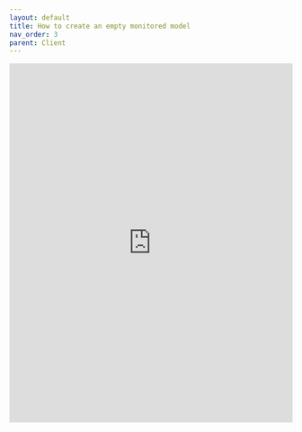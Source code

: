 ```yaml
---
layout: default
title: How to create an empty monitored model
nav_order: 3
parent: Client
---
```


<iframe src="https://scribehow.com/embed/How_to_create_an_empty_monitored_model__Bbx0M3KFT8yjagk20bmYMg" width="100%" height="640" allowfullscreen frameborder="0"></iframe>